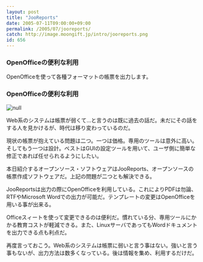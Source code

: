 ```yaml
---
layout: post
title: "JooReports"
date: 2005-07-11T09:00:00+09:00
permalink: /2005/07/jooreports/
catch: http://image.moongift.jp/intro/jooreports.png
id: 656
---
```

### OpenOfficeの便利な利用
  
OpenOfficeを使って各種フォーマットの帳票を出力します。  
<!--more-->  

### OpenOfficeの便利な利用
  

![null](http://image.moongift.jp/intro/jooreports.png "null")

  

Web系のシステムは帳票が弱くて…と言うのは既に過去の話だ。未だにその話をする人を見かけるが、時代は移り変わっているのだ。

  

現状の帳票が抱えている問題は二つ。一つは価格。専用のツールは意外に高い。そしてもう一つは設計。ベストはGUIの設定ツールを用いて、ユーザ側に簡単な修正であれば任せられるようにしたい。

  

本日紹介するオープンソース・ソフトウェアはJooReports、オープンソースの帳票作成ソフトウェアだ。上記の問題が二つとも解決できる。

  

JooReportsは出力の際にOpenOfficeを利用している。これによりPDFは勿論、RTFやMicrosoft Wordでの出力が可能だ。テンプレートの変更はOpenOfficeを用いる事が出来る。

  

Officeスィートを使って変更できるのは便利だ。慣れている分、専用ツールにかかる教育コストが軽減できる。また、LinuxサーバであってもWordドキュメントを出力できる点も利点だ。

  

再度言っておこう。Web系のシステムは帳票に弱いと言う事はない。強いと言う事もないが、出力方法は数多くなっている。後は情報を集め、利用するだけだ。

